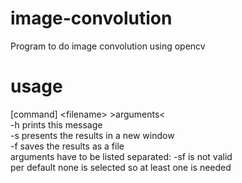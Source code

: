 # image-convolution
Program to do image convolution using opencv
# usage
[command] \<filename\> >arguments<  
  -h prints this message  
  -s presents the results in a new window  
  -f saves the results as a file  
arguments have to be listed separated: -sf is not valid  
per default none is selected so at least one is needed  
